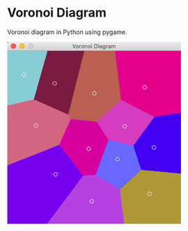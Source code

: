 # Voronoi Diagram

Voronoi diagram in Python using pygame.

![Voronoi Diagram](https://github.com/omnitrogen/voronoi/blob/master/diagram.png)
